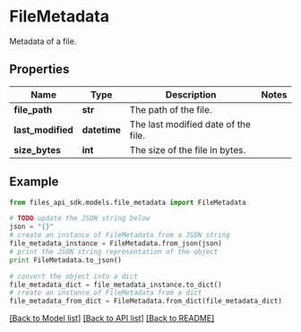 # FileMetadata

Metadata of a file.

## Properties
Name | Type | Description | Notes
------------ | ------------- | ------------- | -------------
**file_path** | **str** | The path of the file. |
**last_modified** | **datetime** | The last modified date of the file. |
**size_bytes** | **int** | The size of the file in bytes. |

## Example

```python
from files_api_sdk.models.file_metadata import FileMetadata

# TODO update the JSON string below
json = "{}"
# create an instance of FileMetadata from a JSON string
file_metadata_instance = FileMetadata.from_json(json)
# print the JSON string representation of the object
print FileMetadata.to_json()

# convert the object into a dict
file_metadata_dict = file_metadata_instance.to_dict()
# create an instance of FileMetadata from a dict
file_metadata_from_dict = FileMetadata.from_dict(file_metadata_dict)
```
[[Back to Model list]](../README.md#documentation-for-models) [[Back to API list]](../README.md#documentation-for-api-endpoints) [[Back to README]](../README.md)
